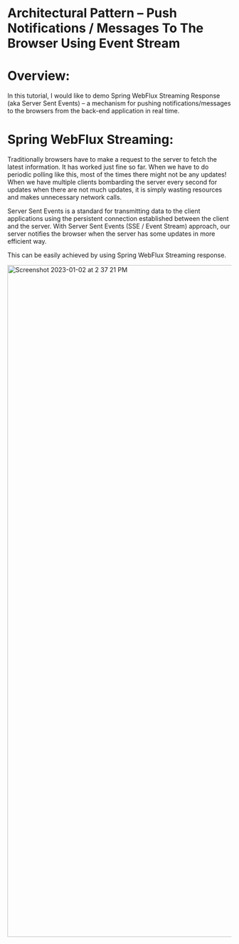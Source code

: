 # Architectural Pattern – Push Notifications / Messages To The Browser Using Event Stream

# Overview:
In this tutorial, I would like to demo Spring WebFlux Streaming Response (aka Server Sent Events) – a mechanism for pushing notifications/messages to the browsers from the back-end application in real time.

# Spring WebFlux Streaming:
Traditionally browsers have to make a request to the server to fetch the latest information. It has worked just fine so far. When we have to do periodic polling like this, most of the times there might not be any updates! When we have multiple clients bombarding the server every second for updates when there are not much updates, it is simply wasting resources and makes unnecessary network calls.

Server Sent Events is a standard for transmitting data to the client applications using the persistent connection established between the client and the server.  With Server Sent Events (SSE / Event Stream) approach, our server notifies the browser when the server has some updates in more efficient way.

This can be easily achieved by using Spring WebFlux Streaming response.


<img width="1509" alt="Screenshot 2023-01-02 at 2 37 21 PM" src="https://user-images.githubusercontent.com/54174687/210211778-1f95444a-be09-48ea-b9b5-46bc8c63b23e.png">
